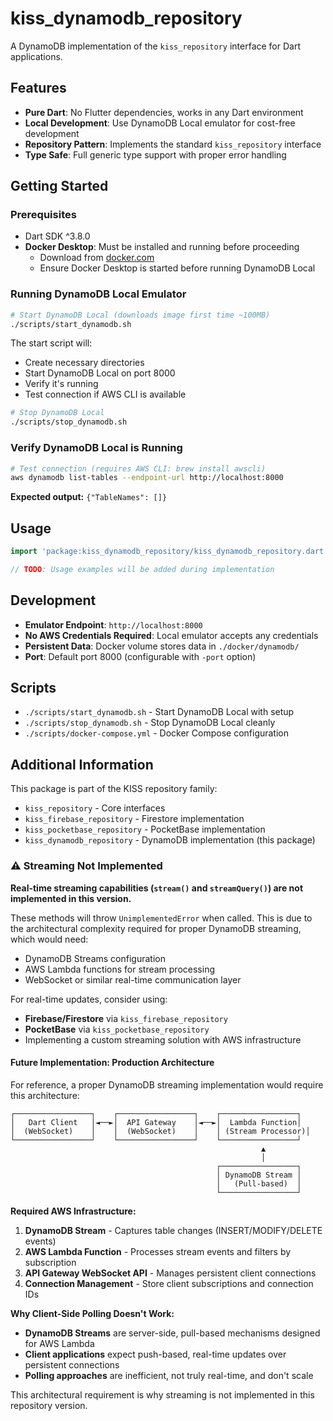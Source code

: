 # kiss_dynamodb_repository

A DynamoDB implementation of the `kiss_repository` interface for Dart applications.

## Features

- **Pure Dart**: No Flutter dependencies, works in any Dart environment
- **Local Development**: Use DynamoDB Local emulator for cost-free development
- **Repository Pattern**: Implements the standard `kiss_repository` interface
- **Type Safe**: Full generic type support with proper error handling

## Getting Started

### Prerequisites

- Dart SDK ^3.8.0
- **Docker Desktop**: Must be installed and running before proceeding
  - Download from [docker.com](https://www.docker.com/products/docker-desktop/)
  - Ensure Docker Desktop is started before running DynamoDB Local

### Running DynamoDB Local Emulator

```bash
# Start DynamoDB Local (downloads image first time ~100MB)
./scripts/start_dynamodb.sh
```

The start script will:
- Create necessary directories
- Start DynamoDB Local on port 8000  
- Verify it's running
- Test connection if AWS CLI is available

```bash
# Stop DynamoDB Local  
./scripts/stop_dynamodb.sh
```


### Verify DynamoDB Local is Running

```bash
# Test connection (requires AWS CLI: brew install awscli)
aws dynamodb list-tables --endpoint-url http://localhost:8000
```

**Expected output:** `{"TableNames": []}`

## Usage

```dart
import 'package:kiss_dynamodb_repository/kiss_dynamodb_repository.dart';

// TODO: Usage examples will be added during implementation
```

## Development

- **Emulator Endpoint**: `http://localhost:8000`
- **No AWS Credentials Required**: Local emulator accepts any credentials
- **Persistent Data**: Docker volume stores data in `./docker/dynamodb/`
- **Port**: Default port 8000 (configurable with `-port` option)

## Scripts

- `./scripts/start_dynamodb.sh` - Start DynamoDB Local with setup
- `./scripts/stop_dynamodb.sh` - Stop DynamoDB Local cleanly
- `./scripts/docker-compose.yml` - Docker Compose configuration

## Additional Information

This package is part of the KISS repository family:
- `kiss_repository` - Core interfaces
- `kiss_firebase_repository` - Firestore implementation  
- `kiss_pocketbase_repository` - PocketBase implementation
- `kiss_dynamodb_repository` - DynamoDB implementation (this package)


### ⚠️ Streaming Not Implemented

**Real-time streaming capabilities (`stream()` and `streamQuery()`) are not implemented in this version.**

These methods will throw `UnimplementedError` when called. This is due to the architectural complexity required for proper DynamoDB streaming, which would need:

- DynamoDB Streams configuration
- AWS Lambda functions for stream processing  
- WebSocket or similar real-time communication layer

For real-time updates, consider using:
- **Firebase/Firestore** via `kiss_firebase_repository`
- **PocketBase** via `kiss_pocketbase_repository`  
- Implementing a custom streaming solution with AWS infrastructure

#### Future Implementation: Production Architecture

For reference, a proper DynamoDB streaming implementation would require this architecture:

```
┌─────────────────┐    ┌─────────────────┐    ┌─────────────────┐
│   Dart Client   │◄──►│  API Gateway    │◄──►│  Lambda Function│
│  (WebSocket)    │    │  (WebSocket)    │    │ (Stream Processor)│
└─────────────────┘    └─────────────────┘    └─────────────────┘
                                                        ▲
                                                        │
                                              ┌─────────────────┐
                                              │ DynamoDB Stream │
                                              │   (Pull-based)  │
                                              └─────────────────┘
```

**Required AWS Infrastructure:**
1. **DynamoDB Stream** - Captures table changes (INSERT/MODIFY/DELETE events)
2. **AWS Lambda Function** - Processes stream events and filters by subscription
3. **API Gateway WebSocket API** - Manages persistent client connections
4. **Connection Management** - Store client subscriptions and connection IDs

**Why Client-Side Polling Doesn't Work:**
- **DynamoDB Streams** are server-side, pull-based mechanisms designed for AWS Lambda
- **Client applications** expect push-based, real-time updates over persistent connections
- **Polling approaches** are inefficient, not truly real-time, and don't scale

This architectural requirement is why streaming is not implemented in this repository version.